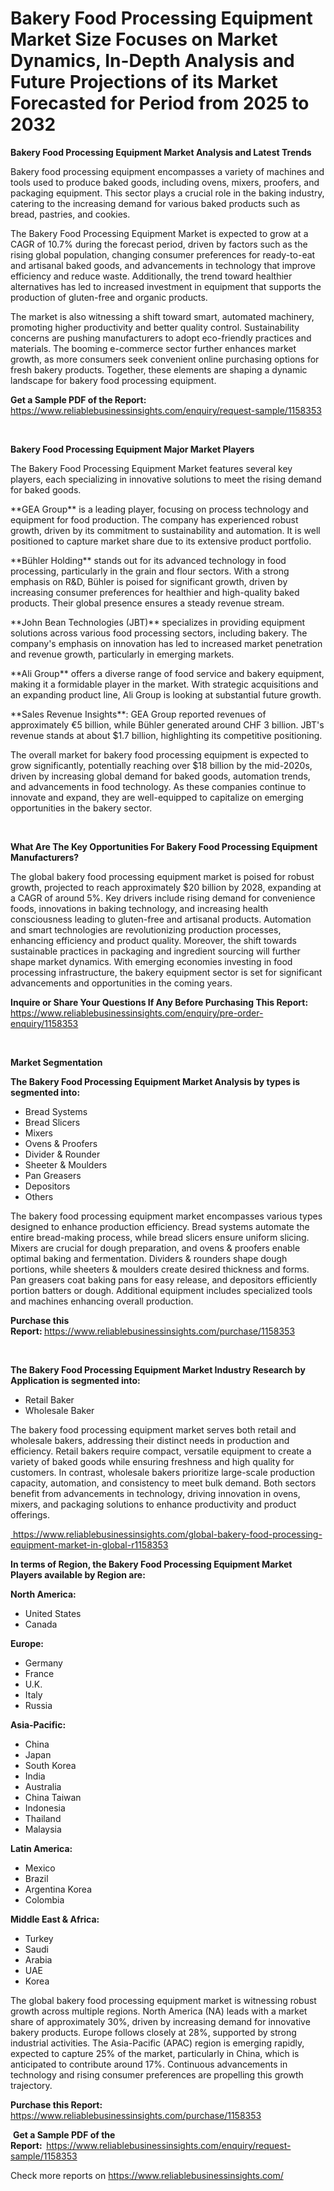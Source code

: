 <p><h1>Bakery Food Processing Equipment Market Size Focuses on Market Dynamics, In-Depth Analysis and Future Projections of its Market Forecasted for Period from 2025 to 2032</h1></p><p><strong>Bakery Food Processing Equipment Market Analysis and Latest Trends</strong></p>
<p><p>Bakery food processing equipment encompasses a variety of machines and tools used to produce baked goods, including ovens, mixers, proofers, and packaging equipment. This sector plays a crucial role in the baking industry, catering to the increasing demand for various baked products such as bread, pastries, and cookies.</p><p>The Bakery Food Processing Equipment Market is expected to grow at a CAGR of 10.7% during the forecast period, driven by factors such as the rising global population, changing consumer preferences for ready-to-eat and artisanal baked goods, and advancements in technology that improve efficiency and reduce waste. Additionally, the trend toward healthier alternatives has led to increased investment in equipment that supports the production of gluten-free and organic products.</p><p>The market is also witnessing a shift toward smart, automated machinery, promoting higher productivity and better quality control. Sustainability concerns are pushing manufacturers to adopt eco-friendly practices and materials. The booming e-commerce sector further enhances market growth, as more consumers seek convenient online purchasing options for fresh bakery products. Together, these elements are shaping a dynamic landscape for bakery food processing equipment.</p></p>
<p><strong>Get a Sample PDF of the Report:&nbsp;</strong> <a href="https://www.reliablebusinessinsights.com/enquiry/request-sample/1158353?utm_campaign=2760&utm_medium=2&utm_source=Github&utm_content=ia&utm_term=21032025&utm_id=bakery-food-processing-equipment">https://www.reliablebusinessinsights.com/enquiry/request-sample/1158353</a></p>
<p>&nbsp;</p>
<p><strong>Bakery Food Processing Equipment Major Market Players</strong></p>
<p><p>The Bakery Food Processing Equipment Market features several key players, each specializing in innovative solutions to meet the rising demand for baked goods. </p><p>**GEA Group** is a leading player, focusing on process technology and equipment for food production. The company has experienced robust growth, driven by its commitment to sustainability and automation. It is well positioned to capture market share due to its extensive product portfolio.</p><p>**Bühler Holding** stands out for its advanced technology in food processing, particularly in the grain and flour sectors. With a strong emphasis on R&D, Bühler is poised for significant growth, driven by increasing consumer preferences for healthier and high-quality baked products. Their global presence ensures a steady revenue stream.</p><p>**John Bean Technologies (JBT)** specializes in providing equipment solutions across various food processing sectors, including bakery. The company's emphasis on innovation has led to increased market penetration and revenue growth, particularly in emerging markets.</p><p>**Ali Group** offers a diverse range of food service and bakery equipment, making it a formidable player in the market. With strategic acquisitions and an expanding product line, Ali Group is looking at substantial future growth.</p><p>**Sales Revenue Insights**: GEA Group reported revenues of approximately €5 billion, while Bühler generated around CHF 3 billion. JBT's revenue stands at about $1.7 billion, highlighting its competitive positioning. </p><p>The overall market for bakery food processing equipment is expected to grow significantly, potentially reaching over $18 billion by the mid-2020s, driven by increasing global demand for baked goods, automation trends, and advancements in food technology. As these companies continue to innovate and expand, they are well-equipped to capitalize on emerging opportunities in the bakery sector.</p></p>
<p>&nbsp;</p>
<p><strong>What Are The Key Opportunities For Bakery Food Processing Equipment Manufacturers?</strong></p>
<p><p>The global bakery food processing equipment market is poised for robust growth, projected to reach approximately $20 billion by 2028, expanding at a CAGR of around 5%. Key drivers include rising demand for convenience foods, innovations in baking technology, and increasing health consciousness leading to gluten-free and artisanal products. Automation and smart technologies are revolutionizing production processes, enhancing efficiency and product quality. Moreover, the shift towards sustainable practices in packaging and ingredient sourcing will further shape market dynamics. With emerging economies investing in food processing infrastructure, the bakery equipment sector is set for significant advancements and opportunities in the coming years.</p></p>
<p><strong>Inquire or Share Your Questions If Any Before Purchasing This Report:</strong> <a href="https://www.reliablebusinessinsights.com/enquiry/pre-order-enquiry/1158353?utm_campaign=2760&utm_medium=2&utm_source=Github&utm_content=ia&utm_term=21032025&utm_id=bakery-food-processing-equipment">https://www.reliablebusinessinsights.com/enquiry/pre-order-enquiry/1158353</a></p>
<p>&nbsp;</p>
<p><strong>Market Segmentation</strong></p>
<p><strong>The Bakery Food Processing Equipment Market Analysis by types is segmented into:</strong></p>
<p><ul><li>Bread Systems</li><li>Bread Slicers</li><li>Mixers</li><li>Ovens & Proofers</li><li>Divider & Rounder</li><li>Sheeter & Moulders</li><li>Pan Greasers</li><li>Depositors</li><li>Others</li></ul></p>
<p><p>The bakery food processing equipment market encompasses various types designed to enhance production efficiency. Bread systems automate the entire bread-making process, while bread slicers ensure uniform slicing. Mixers are crucial for dough preparation, and ovens & proofers enable optimal baking and fermentation. Dividers & rounders shape dough portions, while sheeters & moulders create desired thickness and forms. Pan greasers coat baking pans for easy release, and depositors efficiently portion batters or dough. Additional equipment includes specialized tools and machines enhancing overall production.</p></p>
<p><strong>Purchase this Report:&nbsp;</strong><a href="https://www.reliablebusinessinsights.com/purchase/1158353?utm_campaign=2760&utm_medium=2&utm_source=Github&utm_content=ia&utm_term=21032025&utm_id=bakery-food-processing-equipment">https://www.reliablebusinessinsights.com/purchase/1158353</a></p>
<p>&nbsp;</p>
<p><strong>The Bakery Food Processing Equipment Market Industry Research by Application is segmented into:</strong></p>
<p><ul><li>Retail Baker</li><li>Wholesale Baker</li></ul></p>
<p><p>The bakery food processing equipment market serves both retail and wholesale bakers, addressing their distinct needs in production and efficiency. Retail bakers require compact, versatile equipment to create a variety of baked goods while ensuring freshness and high quality for customers. In contrast, wholesale bakers prioritize large-scale production capacity, automation, and consistency to meet bulk demand. Both sectors benefit from advancements in technology, driving innovation in ovens, mixers, and packaging solutions to enhance productivity and product offerings.</p></p>
<p><a href="https://www.reliablebusinessinsights.com/global-bakery-food-processing-equipment-market-in-global-r1158353?utm_campaign=2760&utm_medium=2&utm_source=Github&utm_content=ia&utm_term=21032025&utm_id=bakery-food-processing-equipment">&nbsp;https://www.reliablebusinessinsights.com/global-bakery-food-processing-equipment-market-in-global-r1158353</a></p>
<p><strong>In terms of Region, the Bakery Food Processing Equipment Market Players available by Region are:</strong></p>
<p>
    <p> <strong> North America: </strong>
        <ul>
            <li>United States</li>
            <li>Canada</li>
        </ul>
        </p> 
    <p> <strong> Europe: </strong>
        <ul>
            <li>Germany</li>
            <li>France</li>
            <li>U.K.</li>
            <li>Italy</li>
            <li>Russia</li>
        </ul>
        </p> 
    <p> <strong> Asia-Pacific: </strong>
        <ul>
            <li>China</li>
            <li>Japan</li>
            <li>South Korea</li>
            <li>India</li>
            <li>Australia</li>
            <li>China Taiwan</li>
            <li>Indonesia</li>
            <li>Thailand</li>
            <li>Malaysia</li>
        </ul>
        </p> 
    <p> <strong> Latin America: </strong>
        <ul>
            <li>Mexico</li>
            <li>Brazil</li>
            <li>Argentina Korea</li>
            <li>Colombia</li>
        </ul>
        </p> 
    <p> <strong> Middle East & Africa: </strong>
        <ul>
            <li>Turkey</li>
            <li>Saudi</li>
            <li>Arabia</li>
            <li>UAE</li>
            <li>Korea</li>
        </ul>
    </p>
    </p>
<p><p>The global bakery food processing equipment market is witnessing robust growth across multiple regions. North America (NA) leads with a market share of approximately 30%, driven by increasing demand for innovative bakery products. Europe follows closely at 28%, supported by strong industrial activities. The Asia-Pacific (APAC) region is emerging rapidly, expected to capture 25% of the market, particularly in China, which is anticipated to contribute around 17%. Continuous advancements in technology and rising consumer preferences are propelling this growth trajectory.</p></p>
<p><strong>Purchase this Report: </strong><a href="https://www.reliablebusinessinsights.com/purchase/1158353?utm_campaign=2760&utm_medium=2&utm_source=Github&utm_content=ia&utm_term=21032025&utm_id=bakery-food-processing-equipment">https://www.reliablebusinessinsights.com/purchase/1158353</a></p>
<p>&nbsp;<strong>Get a Sample PDF of the Report:&nbsp;&nbsp;</strong><a href="https://www.reliablebusinessinsights.com/enquiry/request-sample/1158353?utm_campaign=2760&utm_medium=2&utm_source=Github&utm_content=ia&utm_term=21032025&utm_id=bakery-food-processing-equipment">https://www.reliablebusinessinsights.com/enquiry/request-sample/1158353</a></p>
<p><strong></strong></p>
<p>Check more reports on <a href="https://www.reliablebusinessinsights.com/?utm_campaign=2760&utm_medium=2&utm_source=Github&utm_content=ia&utm_term=21032025&utm_id=bakery-food-processing-equipment">https://www.reliablebusinessinsights.com/</a></p>